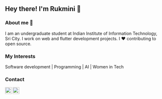 ## Hey there! I'm Rukmini 👋

### About me 👩

I am an undergraduate student at Indian Institute of Information Technology, Sri City. I work on web and flutter development projects. I ❤ contributing to open source.


<!--
**Rukmini-Meda/Rukmini-Meda** is a ✨ _special_ ✨ repository because its `README.md` (this file) appears on your GitHub profile.

Here are some ideas to get you started:

- 🔭 I’m currently working on a flutter project

### Technical Skills
<img src="https://img.shields.io/badge/-Problem%20Solving-ffa804?style=flat"> <img src="https://img.shields.io/badge/-Database%20Management-4d008f?style=flat"> <br />
<img src="https://img.shields.io/badge/-C%20&%20C++-659ad2?style=flat&logo=c%2B%2B&logoColor=ffffff"> <img src="https://img.shields.io/badge/-Java -06305b?style=flat&logo=java&logoColor=white"> <img src="https://img.shields.io/badge/-Python%203-black?style=flat&logo=python&logoColor=white"><img src="https://img.shields.io/badge/-Dart-black?style=flat&logo=dart&logoColor=white"> <br />
<img src = "https://img.shields.io/badge/-HTML5-E34F26?style=flat&logo=html5&logoColor=white"> <img src = "https://img.shields.io/badge/-CSS3-1572B6?style=flat&logo=css3&logoColor=white"> <img src="https://img.shields.io/badge/-Bootstrap-563D7C?style=flat&logo=bootstrap&logoColor=white">
<img src="https://img.shields.io/badge/-django-black?style=flat&logo=django"><br />
<img src="https://img.shields.io/badge/-Flutter-3a495d?style=flat&logo=flutter&logoColor=67b7f7"><img src="https://img.shields.io/badge/-Firebase-black?style=flat&logo=Firebase">  <br />
<img src="https://img.shields.io/badge/-Machine%20Learning-102230?style=flat">
### My Stats

![Rukmini's github stats](https://github-readme-stats.vercel.app/api?username=Rukmini-Meda&count_private=true&show_icons=true&theme=radical)


-->
### My Interests

Software development | Programming | AI | Women in Tech



### Contact

<a href="https://www.linkedin.com/in/rukmini-meda-28042916a/">
  <img align="left" alt="Linkedin" width="22px" src="https://cdn.jsdelivr.net/npm/simple-icons@v3/icons/linkedin.svg" />
</a>
<a href="https://twitter.com/rukmini_meda">
  <img align="left" alt="Rukmini Meda| Twitter" width="22px" src="https://cdn.jsdelivr.net/npm/simple-icons@v3/icons/twitter.svg" />
</a>

